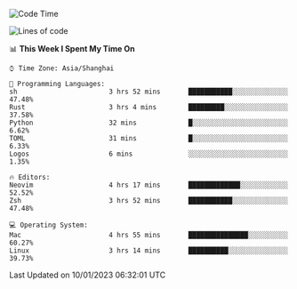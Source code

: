<!--START_SECTION:waka-->
![Code Time](http://img.shields.io/badge/Code%20Time-1%2C108%20hrs%2043%20mins-blue)

![Lines of code](https://img.shields.io/badge/From%20Hello%20World%20I%27ve%20Written-24%20Thousand%20lines%20of%20code-blue)

📊 **This Week I Spent My Time On** 

```text
⌚︎ Time Zone: Asia/Shanghai

💬 Programming Languages: 
sh                       3 hrs 52 mins       ███████████░░░░░░░░░░░░░░   47.48% 
Rust                     3 hrs 4 mins        █████████░░░░░░░░░░░░░░░░   37.58% 
Python                   32 mins             █░░░░░░░░░░░░░░░░░░░░░░░░   6.62% 
TOML                     31 mins             █░░░░░░░░░░░░░░░░░░░░░░░░   6.33% 
Logos                    6 mins              ░░░░░░░░░░░░░░░░░░░░░░░░░   1.35%

🔥 Editors: 
Neovim                   4 hrs 17 mins       █████████████░░░░░░░░░░░░   52.52% 
Zsh                      3 hrs 52 mins       ███████████░░░░░░░░░░░░░░   47.48%

💻 Operating System: 
Mac                      4 hrs 55 mins       ███████████████░░░░░░░░░░   60.27% 
Linux                    3 hrs 14 mins       ██████████░░░░░░░░░░░░░░░   39.73%

```


 Last Updated on 10/01/2023 06:32:01 UTC
<!--END_SECTION:waka-->
